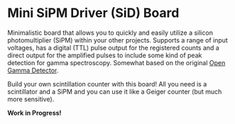 # Mini SiPM Driver (SiD) Board

Minimalistic board that allows you to quickly and easily utilize a silicon photomultiplier (SiPM) within your other projects. Supports a range of input voltages, has a digital (TTL) pulse output for the registered counts and a direct output for the amplified pulses to include some kind of peak detection for gamma spectroscopy. Somewhat based on the original [Open Gamma Detector](https://github.com/Open-Gamma-Project/Open-Gamma-Detector).

Build your own scintillation counter with this board! All you need is a scintillator and a SiPM and you can use it like a Geiger counter (but much more sensitive).

__Work in Progress!__
